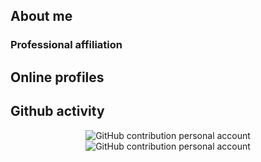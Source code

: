 ## About me

### Professional affiliation

## Online profiles

## Github activity

<div align="center">
    <img src="https://raw.githubusercontent.com/core-unit-bioinformatics/core-unit-bioinformatics/output/github-contribution-grid-snake.svg" alt="GitHub contribution personal account"/>
</div>

<div align="center">
    <img src="https://raw.githubusercontent.com/ptrebert/ptrebert/output/github-contribution-grid-snake.svg" alt="GitHub contribution personal account"/>
</div>

<!--
**ptrebert/ptrebert** is a ✨ _special_ ✨ repository because its `README.md` (this file) appears on your GitHub profile.

Here are some ideas to get you started:

- 🤔 I’m looking for help with ...
- 💬 Ask me about ...
- 📫 How to reach me: ...
- 😄 Pronouns: ...
- ⚡ Fun fact: ...
-->

